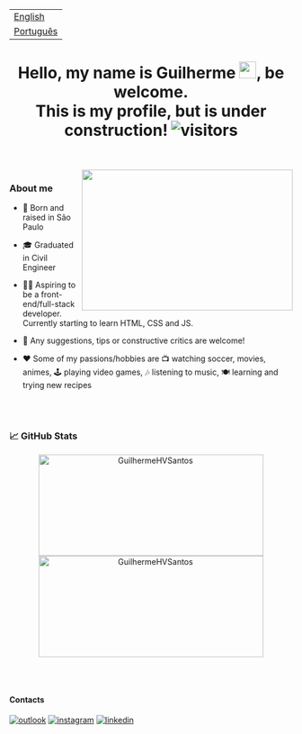 <div display="flex">
<table float="right">
 <tr><td><a href="README.md">English</a></td></tr>
 <tr><td><a href="readme_pt-br.md">Português</a></td></tr>
</table>
<h1 align="center">
  Hello, my name is Guilherme
	<img src="https://raw.githubusercontent.com/iampavangandhi/iampavangandhi/master/gifs/Hi.gif" 
	     width="30px">, be welcome. </br> 
	This is my profile, but is under construction!
	<img src="https://visitor-badge.laobi.icu/badge?page_id=GuilhermeHVSantos.GuilhermeHVSantos" 
	     alt="visitors">
</h1>
</div>



</br>
</br>

<img align="right" height="250" width="375" alt="" src="https://c.tenor.com/GfSX-u7VGM4AAAAC/coding.gif" />

### About me <img src="https://raw.githubusercontent.com/iampavangandhi/iampavangandhi/master/gifs/emoji.gif" width="16px" margin="20px">  

- 📌 Born and raised in São Paulo

- 🎓 Graduated in Civil Engineer

- 👨‍🎓 Aspiring to be a front-end/full-stack developer. Currently starting to learn HTML, CSS and JS.

- 💬 Any suggestions, tips or constructive critics are welcome!

- ❤️ Some of my passions/hobbies are 📺 watching soccer, movies, animes, 🕹️ playing video games, 🎶 listening to music, 🍽️ learning and trying new recipes  

</br>
</br>

### 📈 GitHub Stats

<p align="center">
    <img width="400" height="180em" src="https://github-readme-stats.vercel.app/api?username=GuilhermeHVSantos&theme=vision-friendly-dark&show_icons=true" alt="GuilhermeHVSantos"/>
    <img width="400" height="180em" src="https://github-readme-stats.vercel.app/api/top-langs/?username=GuilhermeHVSantos&theme=vision-friendly-dark&layout=compact" alt="GuilhermeHVSantos" />
</p>

</br>
</br>

#### Contacts 

[![outlook](https://img.shields.io/badge/Microsoft_Outlook-0078D4?style=for-the-badge&logo=microsoft-outlook&logoColor=white)](mailto:guilhermehvs@hotmail.com)
[![instagram](https://img.shields.io/badge/Instagram-E4405F?style=for-the-badge&logo=instagram&logoColor=white)](https://www.instagram.com/guilherme_hvs/)
[![linkedin](https://img.shields.io/badge/Linkedin-0077B5?style=for-the-badge&logo=LinkedIn&logoColor=white)](https://www.linkedin.com/in/guilhermehvs/)


